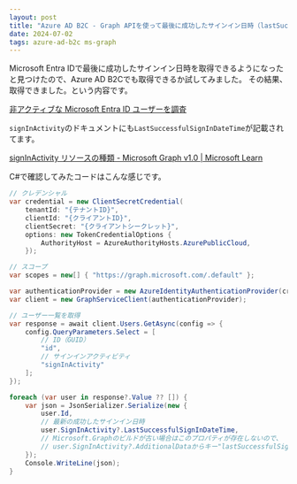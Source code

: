 ```yaml
---
layout: post
title: "Azure AD B2C - Graph APIを使って最後に成功したサインイン日時（lastSuccessfulSignInDateTime）を取得する"
date: 2024-07-02
tags: azure-ad-b2c ms-graph
---
```


Microsoft Entra IDで最後に成功したサインイン日時を取得できるようになったと見つけたので、Azure AD B2Cでも取得できるか試してみました。
その結果、取得できました。という内容です。

[非アクティブな Microsoft Entra ID ユーザーを調査](https://zenn.dev/microsoft/articles/5c489b9f6c4bb6)

`signInActivity`のドキュメントにも`LastSuccessfulSignInDateTime`が記載されてます。

[signInActivity リソースの種類 - Microsoft Graph v1.0 &#124; Microsoft Learn](https://learn.microsoft.com/ja-jp/graph/api/resources/signinactivity?view=graph-rest-1.0)

C#で確認してみたコードはこんな感じです。

```csharp
// クレデンシャル
var credential = new ClientSecretCredential(
    tenantId: "{テナントID}",
    clientId: "{クライアントID}",
    clientSecret: "{クライアントシークレット}",
    options: new TokenCredentialOptions {
        AuthorityHost = AzureAuthorityHosts.AzurePublicCloud,
    });

// スコープ
var scopes = new[] { "https://graph.microsoft.com/.default" };

var authenticationProvider = new AzureIdentityAuthenticationProvider(credential: credential, scopes: scopes);
var client = new GraphServiceClient(authenticationProvider);

// ユーザー一覧を取得
var response = await client.Users.GetAsync(config => {
    config.QueryParameters.Select = [
        // ID（GUID）
        "id",
        // サインインアクティビティ
        "signInActivity"
    ];
});

foreach (var user in response?.Value ?? []) {
    var json = JsonSerializer.Serialize(new {
        user.Id,
        // 最新の成功したサインイン日時
        user.SignInActivity?.LastSuccessfulSignInDateTime,
        // Microsoft.Graphのビルドが古い場合はこのプロパティが存在しないので、
        // user.SignInActivity?.AdditionalDataからキー"lastSuccessfulSignInDateTime"で取得できるっぽい
    });
    Console.WriteLine(json);
}
```
